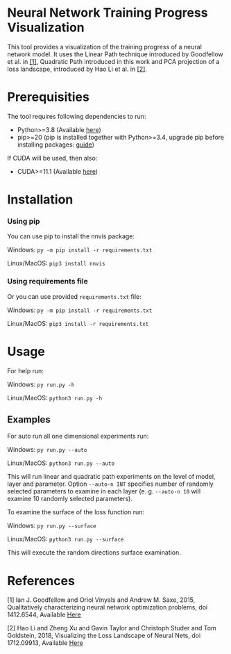 # Neural Network Training Progress Visualization
This tool provides a visualization of the training progress of a neural network model. It uses the Linear Path 
technique introduced by Goodfellow et al. in  [[1]](#1), Quadratic Path introduced in this work and PCA projection 
of a loss landscape, introduced by Hao Li et al. in [[2]](#2).

# Prerequisities
The tool requires following dependencies to run:
- Python>=3.8 (Available [here](https://www.python.org/downloads/))
- pip>=20 (pip is installed together with Python>=3.4, upgrade pip before installing packages: [guide](https://pip.pypa.io/en/stable/installing/))

If CUDA will be used, then also:
- CUDA>=11.1 (Available [here](https://developer.nvidia.com/cuda-downloads))

# Installation
### Using pip
You can use pip to install the nnvis package:

Windows: ```py -m pip install -r requirements.txt```

Linux/MacOS: ```pip3 install nnvis```


### Using requirements file
Or you can use provided ```requirements.txt``` file: 

Windows:
```py -m pip install -r requirements.txt```

Linux/MacOS: ```pip3 install -r requirements.txt```

# Usage
For help run:

Windows: ```py run.py -h```

Linux/MacOS: ```python3 run.py -h```

## Examples
For auto run all one dimensional experiments run:

Windows: ```py run.py --auto```

Linux/MacOS: ```python3 run.py --auto```

This will run linear and quadratic path experiments on the level of model, layer and parameter. Option ```--auto-n INT``` 
specifies number of randomly selected parameters to examine in each layer (e. g. ```--auto-n 10``` will examine 10 
randomly selected parameters). 

To examine the surface of the loss function run:

Windows: ```py run.py --surface```

Linux/MacOS: ```python3 run.py --surface```

This will execute the random directions surface examination.

# References
<a id="1">[1]</a>
Ian J. Goodfellow and Oriol Vinyals and Andrew M. Saxe, 2015,
Qualitatively characterizing neural network optimization problems,
doi 1412.6544,
Available [Here](https://arxiv.org/abs/1412.6544)

<a id="2">[2]</a>
Hao Li and Zheng Xu and Gavin Taylor and Christoph Studer and Tom Goldstein, 2018,
Visualizing the Loss Landscape of Neural Nets,
doi 1712.09913,
Available [Here](https://arxiv.org/abs/1712.09913)
